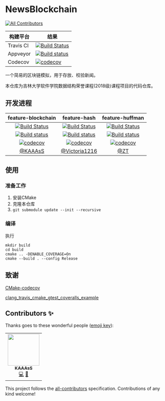 # NewsBlockchain
<!-- ALL-CONTRIBUTORS-BADGE:START - Do not remove or modify this section -->
[![All Contributors](https://img.shields.io/badge/all_contributors-1-orange.svg?style=flat-square)](#contributors-)
<!-- ALL-CONTRIBUTORS-BADGE:END -->

| 构建平台  | 结果                                                       |
| --------- | ------------------------------------------------------------ |
| Travis CI | [![Build Status](https://www.travis-ci.com/kaaass/NewsBlockchain.svg?branch=master)](https://www.travis-ci.com/kaaass/NewsBlockchain) |
| Appveyor  | [![Build status](https://ci.appveyor.com/api/projects/status/btr7ocm57pv4dr0l?svg=true)](https://ci.appveyor.com/project/kaaass/newsblockchain) |
| Codecov   | [![codecov](https://codecov.io/gh/kaaass/NewsBlockchain/branch/master/graph/badge.svg)](https://codecov.io/gh/kaaass/NewsBlockchain) |

一个简易的区块链模拟，用于存放、校验新闻。

本仓库为吉林大学软件学院数据结构荣誉课程(2018级)课程项目的代码仓库。

## 开发进程

|                      feature-blockchain                      |                         feature-hash                         |                       feature-huffman                        |
| :----------------------------------------------------------: | :----------------------------------------------------------: | :----------------------------------------------------------: |
| [![Build Status](https://www.travis-ci.com/kaaass/NewsBlockchain.svg?branch=feature-blockchain)](https://www.travis-ci.com/kaaass/NewsBlockchain) | [![Build Status](https://www.travis-ci.com/kaaass/NewsBlockchain.svg?branch=feature-hash)](https://www.travis-ci.com/kaaass/NewsBlockchain) | [![Build Status](https://www.travis-ci.com/kaaass/NewsBlockchain.svg?branch=feature-huffman)](https://www.travis-ci.com/kaaass/NewsBlockchain) |
| [![Build status](https://ci.appveyor.com/api/projects/status/btr7ocm57pv4dr0l/branch/feature-blockchain?svg=true)](https://ci.appveyor.com/project/kaaass/newsblockchain/branch/feature-blockchain) | [![Build status](https://ci.appveyor.com/api/projects/status/btr7ocm57pv4dr0l/branch/feature-hash?svg=true)](https://ci.appveyor.com/project/kaaass/newsblockchain/branch/feature-hash) | [![Build status](https://ci.appveyor.com/api/projects/status/btr7ocm57pv4dr0l/branch/feature-huffman?svg=true)](https://ci.appveyor.com/project/kaaass/newsblockchain/branch/feature-huffman) |
| [![codecov](https://codecov.io/gh/kaaass/NewsBlockchain/branch/feature-blockchain/graph/badge.svg)](https://codecov.io/gh/kaaass/NewsBlockchain) | [![codecov](https://codecov.io/gh/kaaass/NewsBlockchain/branch/feature-hash/graph/badge.svg)](https://codecov.io/gh/kaaass/NewsBlockchain) | [![codecov](https://codecov.io/gh/kaaass/NewsBlockchain/branch/feature-huffman/graph/badge.svg)](https://codecov.io/gh/kaaass/NewsBlockchain) |
|             [@KAAAsS](https://github.com/kaaass)             |       [@Victoria1216](https://github.com/Victoria1216)       |             [@ZT](https://github.com/ztmail723)              |


## 使用

### 准备工作

1. 安装CMake
2. 克隆本仓库
3. `git submodule update --init --recursive`

### 编译

执行

```shell script
mkdir build
cd build
cmake .. -DENABLE_COVERAGE=On
cmake --build . --config Release
```

## 致谢

[CMake-codecov](https://github.com/RWTH-HPC/CMake-codecov)

[clang_travis_cmake_gtest_coveralls_example](https://github.com/david-grs/clang_travis_cmake_gtest_coveralls_example)
## Contributors ✨

Thanks goes to these wonderful people ([emoji key](https://allcontributors.org/docs/en/emoji-key)):

<!-- ALL-CONTRIBUTORS-LIST:START - Do not remove or modify this section -->
<!-- prettier-ignore-start -->
<!-- markdownlint-disable -->
<table>
  <tr>
    <td align="center"><a href="https://github.com/kaaass"><img src="https://avatars1.githubusercontent.com/u/13360135?v=4" width="100px;" alt=""/><br /><sub><b>KAAAsS</b></sub></a><br /><a href="https://github.com/kaaass/NewsBlockchain/commits?author=kaaass" title="Code">💻</a> <a href="#maintenance-kaaass" title="Maintenance">🚧</a></td>
  </tr>
</table>

<!-- markdownlint-enable -->
<!-- prettier-ignore-end -->
<!-- ALL-CONTRIBUTORS-LIST:END -->

This project follows the [all-contributors](https://github.com/all-contributors/all-contributors) specification. Contributions of any kind welcome!